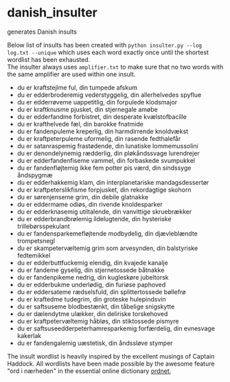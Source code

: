 # danish_insulter
generates Danish insults

Below list of insults has been created with `python insulter.py --log log.txt --unique` which uses each word exactly once until the shortest wordlist has been exhausted.<br>
The insulter always uses `amplifier.txt` to make sure that no two words with the same amplifier are used within one insult.

- du er kraftstejlme ful, din tumpede afskum
- du er edderbroderemig vederstyggelig, din allerhelvedes spyflue
- du er edderrøveme uappetitlig, din forpulede klodsmajor
- du er kraftknusme pjusket, din stjernegale amøbe
- du er edderfandme forbistret, din desperate kvælstofbacille
- du er krafthelvede fæl, din barokke fnatmide
- du er fandenpuleme kreperlig, din harmdirrende knoldvækst
- du er kraftpeterpuleme uformelig, din rasende fedthalefår
- du er satanraspemig frastødende, din lunatiske lommemussolini
- du er denondelynemig rædderlig, din pløkåndssvage lurendrejer
- du er edderfandenfiseme vammel, din forbaskede svumpukkel
- du er fandenfløjtemig ikke fem potter pis værd, din sindssyge åndspygmæ
- du er edderhakkemig klam, din interplanetariske mandagsdessertør
- du er kraftpeterslikfisme forpjusket, din rekordagtige skohorn
- du er sørenjenseme grim, din debile glatnakke
- du er eddermame odiøs, din rivende knoldesparker
- du er edderknasemig utiltalende, din vanvittige skruebrækker
- du er edderbrandbrølemig ildelugtende, din hysteriske trillebørsspekulant
- du er fandensparkemefløjtende modbydelig, din djævleblændte trompetsnegl
- du er skampetervæltemig grim som arvesynden, din balstyriske fedtemikkel
- du er edderbuttfuckemig elendig, din kvajede kanalje
- du er fandeme gyselig, din stjernetossede båtnakke
- du er fandenpikeme nedrig, din kugleskøre jubeltorsk
- du er edderbukme underlødig, din furiøse paphoved
- du er eddersateme rædselsfuld, din splittertossede bøllefrø
- du er kraftedme tudegrim, din groteske hulepindsvin
- du er saftsuseme blodbestænkt, din tåbelige snigskytte
- du er dælendytme ulækker, din deliriske torskehoved
- du er kraftpetervæltemig håbløs, din stiktossede pismyre
- du er saftsuseedderpeterhamresparkemig forfærdelig, din evnesvage kakerlak
- du er fandengalemig uæstetisk, din åndssløve stymper

The insult wordlist is heavily inspired by the excellent musings of Captain Haddock. All wordlists have been made possible by the awesome feature "ord i nærheden" in the essential online dictionary [ordnet](https://ordnet.dk/),
